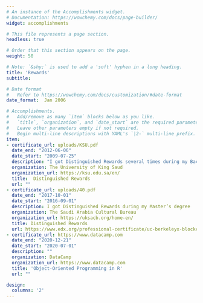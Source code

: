 ```yaml
---
# An instance of the Accomplishments widget.
# Documentation: https://wowchemy.com/docs/page-builder/
widget: accomplishments

# This file represents a page section.
headless: true

# Order that this section appears on the page.
weight: 50

# Note: `&shy;` is used to add a 'soft' hyphen in a long heading.
title: 'Rewards'
subtitle:

# Date format
#   Refer to https://wowchemy.com/docs/customization/#date-format
date_format:  Jan 2006

# Accomplishments.
#   Add/remove as many `item` blocks below as you like.
#   `title`, `organization`, and `date_start` are the required parameters.
#   Leave other parameters empty if not required.
#   Begin multi-line descriptions with YAML's `|2-` multi-line prefix.
item:
- certificate_url: uploads/KSU.pdf
  date_end: "2012-06-06"
  date_start: "2009-07-25"
  description: "I got Distinguished Rewards several times during my Bachelor’s degree"
  organization: The University of King Saud
  organization_url: https://ksu.edu.sa/en/
  title:  Distinguished Rewards
  url: ""
- certificate_url: uploads/40.pdf
  date_end: "2017-10-01"
  date_start: "2016-09-01"
  description: I got Distinguished Rewards during my Master’s degree
  organization: The Saudi Arabia Cultural Bureau 
  organization_url: https://uksacb.org/home-en/
  title: Distinguished Rewards
  url: https://www.edx.org/professional-certificate/uc-berkeleyx-blockchain-fundamentals
- certificate_url: https://www.datacamp.com
  date_end: "2020-12-21"
  date_start: "2020-07-01"
  description: ""
  organization: DataCamp
  organization_url: https://www.datacamp.com
  title: 'Object-Oriented Programming in R'
  url: ""

design:
  columns: '2' 
---
```


